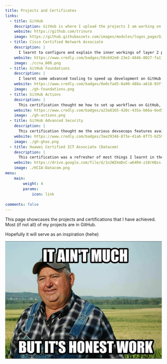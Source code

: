 ```yaml
---
title: Projects and Certificates
links:
  - title: GitHub
    description: GitHub is where I upload the projects I am working on.
    website: https://github.com/trinuro
    image: https://github.githubassets.com/images/modules/logos_page/GitHub-Mark.png
  - title: Cisco Certified Network Associate
    description: |
      I learnt to configure and explain the inner workings of layer 2 protocols, layer 3 protocols and various security features. As a project, I built a 3-layer (access, distribution, core) enterprise network topology with DMZ.
    website: https://www.credly.com/badges/58cb92e0-23e2-484b-8027-fa1132109354/public_url
    image: ./ccna_600.png
  - title: GitHub Foundations 
    description: |
      I learnt some advanced tooling to speed up development on GitHub. For example, codespaces (containers for your GitHub Repo), github.dev web editor (codespaces but no code execution) and devcontainers.json
    website: https://www.credly.com/badges/8e8cfad5-0a90-488a-a618-93ffd57d838f/public_url
    image: ./gh-foundations.png
  - title: GitHub Actions 
    description: |
      This certification thought me how to set up workflows on GitHub, write custom actions, set up CI and CD pipeline on GitHub and the various events that trigger workflows available.
    website: https://www.credly.com/badges/a23a8165-428c-435a-b66a-6ed5c21ba8c3/print
    image: ./gh-actions.png
  - title: GitHub Advanced Security
    description: |
      This certification thought me the various devsecops features available on GitHub. These include code scanning, secret scanning and dependabot (scans for vulnerable dependencies).
    website: https://www.credly.com/badges/3ae29346-873e-41a6-8f73-b2591859f055/print
    image: ./gh-ghas.png
  - title: Huawei Certified ICT Associate (Datacom)
    description: |
      This certification was a refresher of most things I learnt in the CCNA. It was interesting to see how concepts are the same across vendors. Moreover, I learnt a lot about PPP, PPPOE and WLAN, which are not emphasized in CCNA.
    website: https://drive.google.com/file/d/1n2W2kmDvC-w64R4-z18rHQss-1E6PI52/view
    image: ./HCIA-Datacom.png
menu:
    main: 
        weight: 4
        params:
            icon: link

comments: false
---
```


This page showcases the projects and certifications that I have achieved. Most (if not all) of my projects are in GitHub. 

Hopefully it will serve as an inspiration (hehe)

![honest work](honest-work.jpg)
